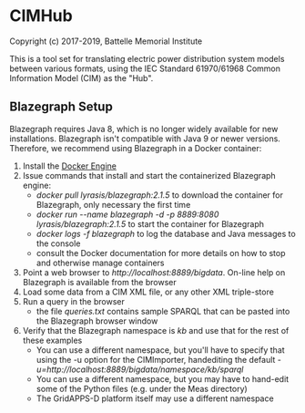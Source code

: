 # CIMHub

Copyright (c) 2017-2019, Battelle Memorial Institute

This is a tool set for translating electric power distribution system models between
various formats, using the IEC Standard 61970/61968 Common Information Model (CIM) as the "Hub".

## Blazegraph Setup

Blazegraph requires Java 8, which is no longer widely available for new installations.  Blazegraph isn't compatible with Java 9 or newer versions. Therefore, we recommend using Blazegraph in a Docker container:

1. Install the [Docker Engine](https://docs.docker.com/install/)
2. Issue commands that install and start the containerized Blazegraph engine:
	 * _docker pull lyrasis/blazegraph:2.1.5_ to download the container for Blazegraph, only necessary the first time
	 * _docker run --name blazegraph -d -p 8889:8080 lyrasis/blazegraph:2.1.5_ to start the container for Blazegraph
	 * _docker logs -f blazegraph_ to log the database and Java messages to the console
	 * consult the Docker documentation for more details on how to stop and otherwise manage containers
3. Point a web browser to _http://localhost:8889/bigdata_. On-line help on Blazegraph is available from the browser
4. Load some data from a CIM XML file, or any other XML triple-store
5. Run a query in the browser
	 * the file _queries.txt_ contains sample SPARQL that can be pasted into the Blazegraph browser window
6. Verify that the Blazegraph namespace is _kb_ and use that for the rest of these examples
	 * You can use a different namespace, but you'll have to specify that using the -u option for the CIMImporter, handediting the default _-u=http://localhost:8889/bigdata/namespace/kb/sparql_
	 * You can use a different namespace, but you may have to hand-edit some of the Python files (e.g. under the Meas directory)
	 * The GridAPPS-D platform itself may use a different namespace

